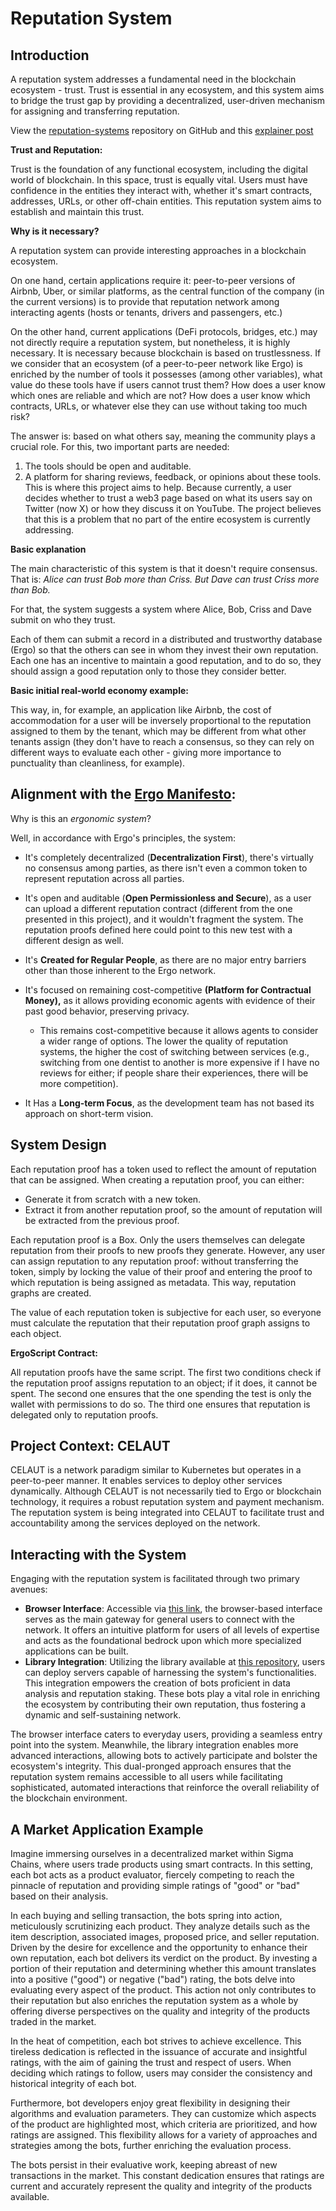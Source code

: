 # Reputation System

## Introduction

A reputation system addresses a fundamental need in the blockchain ecosystem - trust. Trust is essential in any ecosystem, and this system aims to bridge the trust gap by providing a decentralized, user-driven mechanism for assigning and transferring reputation.

View the [reputation-systems](https://github.com/reputation-systems) repository on GitHub and this [explainer post](https://www.ergoforum.org/t/reputation-system/4782)

**Trust and Reputation:**

Trust is the foundation of any functional ecosystem, including the digital world of blockchain. In this space, trust is equally vital. Users must have confidence in the entities they interact with, whether it's smart contracts, addresses, URLs, or other off-chain entities. This reputation system aims to establish and maintain this trust.

**Why is it necessary?**

A reputation system can provide interesting approaches in a blockchain ecosystem.

On one hand, certain applications require it: peer-to-peer versions of Airbnb, Uber, or similar platforms, as the central function of the company (in the current versions) is to provide that reputation network among interacting agents (hosts or tenants, drivers and passengers, etc.)

On the other hand, current applications (DeFi protocols, bridges, etc.) may not directly require a reputation system, but nonetheless, it is highly necessary. It is necessary because blockchain is based on trustlessness. If we consider that an ecosystem (of a peer-to-peer network like Ergo) is enriched by the number of tools it possesses (among other variables), what value do these tools have if users cannot trust them? How does a user know which ones are reliable and which are not? How does a user know which contracts, URLs, or whatever else they can use without taking too much risk?

The answer is: based on what others say, meaning the community plays a crucial role. For this, two important parts are needed:
1. The tools should be open and auditable.
2. A platform for sharing reviews, feedback, or opinions about these tools.
This is where this project aims to help. Because currently, a user decides whether to trust a web3 page based on what its users say on Twitter (now X) or how they discuss it on YouTube. The project believes that this is a problem that no part of the entire ecosystem is currently addressing.

**Basic explanation**

The main characteristic of this system is that it doesn't require consensus. That is: *Alice can trust Bob more than Criss. But Dave can trust Criss more than Bob.*

For that, the system suggests a system where Alice, Bob, Criss and Dave submit on who they trust.

Each of them can submit a record in a distributed and trustworthy database (Ergo) so that the others can see in whom they invest their own reputation. Each one has an incentive to maintain a good reputation, and to do so, they should assign a good reputation only to those they consider better.

**Basic initial real-world economy example:**

This way, in, for example, an application like Airbnb, the cost of accommodation for a user will be inversely proportional to the reputation assigned to them by the tenant, which may be different from what other tenants assign (they don't have to reach a consensus, so they can rely on different ways to evaluate each other - giving more importance to punctuality than cleanliness, for example).

## **Alignment with the [Ergo Manifesto](https://ergoplatform.org/en/blog/2021-04-26-the-ergo-manifesto/):**

Why is this an *ergonomic system*?

Well, in accordance with Ergo's principles, the system:

- It's completely decentralized (****Decentralization First****), there's virtually no consensus among parties, as there isn't even a common token to represent reputation across all parties.

- It's open and auditable (****Open Permissionless and Secure****), as a user can upload a different reputation contract (different from the one presented in this project), and it wouldn't fragment the system. The reputation proofs defined here could point to this new test with a different design as well.

- It's ****Created for Regular People****, as there are no major entry barriers other than those inherent to the Ergo network.

- It's focused on remaining cost-competitive ****(Platform for Contractual Money),**** as it allows providing economic agents with evidence of their past good behavior, preserving privacy.
    - This remains cost-competitive because it allows agents to consider a wider range of options. The lower the quality of reputation systems, the higher the cost of switching between services (e.g., switching from one dentist to another is more expensive if I have no reviews for either; if people share their experiences, there will be more competition).
    
- It Has a ****Long-term Focus****, as the development team has not based its approach on short-term vision.

## System Design

Each reputation proof has a token used to reflect the amount of reputation that can be assigned. When creating a reputation proof, you can either:  

- Generate it from scratch with a new token.
- Extract it from another reputation proof, so the amount of reputation will be extracted from the previous proof.

Each reputation proof is a Box. Only the users themselves can delegate reputation from their proofs to new proofs they generate. However, any user can assign reputation to any reputation proof: without transferring the token, simply by locking the value of their proof and entering the proof to which reputation is being assigned as metadata. This way, reputation graphs are created.

The value of each reputation token is subjective for each user, so everyone must calculate the reputation that their reputation proof graph assigns to each object.

**ErgoScript Contract:**

All reputation proofs have the same script. The first two conditions check if the reputation proof assigns reputation to an object; if it does, it cannot be spent. The second one ensures that the one spending the test is only the wallet with permissions to do so. The third one ensures that reputation is delegated only to reputation proofs.

## Project Context: CELAUT

CELAUT is a network paradigm similar to Kubernetes but operates in a peer-to-peer manner. It enables services to deploy other services dynamically. Although CELAUT is not necessarily tied to Ergo or blockchain technology, it requires a robust reputation system and payment mechanism. The reputation system is being integrated into CELAUT to facilitate trust and accountability among the services deployed on the network.

## Interacting with the System

Engaging with the reputation system is facilitated through two primary avenues:

- **Browser Interface**: Accessible via [this link](https://reputation-systems.github.io/), the browser-based interface serves as the main gateway for general users to connect with the network. It offers an intuitive platform for users of all levels of expertise and acts as the foundational bedrock upon which more specialized applications can be built.
- **Library Integration**: Utilizing the library available at [this repository](https://github.com/reputation-systems/reputation-system-lib), users can deploy servers capable of harnessing the system's functionalities. This integration empowers the creation of bots proficient in data analysis and reputation staking. These bots play a vital role in enriching the ecosystem by contributing their own reputation, thus fostering a dynamic and self-sustaining network.

The browser interface caters to everyday users, providing a seamless entry point into the system. Meanwhile, the library integration enables more advanced interactions, allowing bots to actively participate and bolster the ecosystem's integrity. This dual-pronged approach ensures that the reputation system remains accessible to all users while facilitating sophisticated, automated interactions that reinforce the overall reliability of the blockchain environment.

## A Market Application Example

Imagine immersing ourselves in a decentralized market within Sigma Chains, where users trade products using smart contracts. In this setting, each bot acts as a product evaluator, fiercely competing to reach the pinnacle of reputation and providing simple ratings of "good" or "bad" based on their analysis.

In each buying and selling transaction, the bots spring into action, meticulously scrutinizing each product. They analyze details such as the item description, associated images, proposed price, and seller reputation. Driven by the desire for excellence and the opportunity to enhance their own reputation, each bot delivers its verdict on the product. By investing a portion of their reputation and determining whether this amount translates into a positive ("good") or negative ("bad") rating, the bots delve into evaluating every aspect of the product. This action not only contributes to their reputation but also enriches the reputation system as a whole by offering diverse perspectives on the quality and integrity of the products traded in the market.

In the heat of competition, each bot strives to achieve excellence. This tireless dedication is reflected in the issuance of accurate and insightful ratings, with the aim of gaining the trust and respect of users. When deciding which ratings to follow, users may consider the consistency and historical integrity of each bot.

Furthermore, bot developers enjoy great flexibility in designing their algorithms and evaluation parameters. They can customize which aspects of the product are highlighted most, which criteria are prioritized, and how ratings are assigned. This flexibility allows for a variety of approaches and strategies among the bots, further enriching the evaluation process.

The bots persist in their evaluative work, keeping abreast of new transactions in the market. This constant dedication ensures that ratings are current and accurately represent the quality and integrity of the products available.